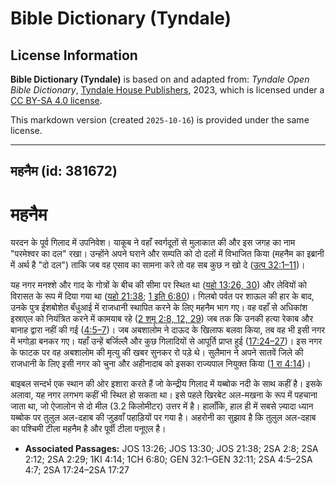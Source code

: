 # Bible Dictionary (Tyndale)

## License Information

**Bible Dictionary (Tyndale)** is based on and adapted from: _Tyndale Open Bible Dictionary_, [Tyndale House Publishers](https://tyndaleopenresources.com/), 2023, which is licensed under a [CC BY-SA 4.0 license](https://creativecommons.org/licenses/by-sa/4.0/legalcode.en).

This markdown version (created `2025-10-16`) is provided under the same license.



--------------------------------

## महनैम (id: 381672)

महनैम
=====

यरदन के पूर्व गिलाद में उपनिवेश। याकूब ने वहाँ स्वर्गदूतों से मुलाकात की और इस जगह का नाम "परमेश्वर का दल" रखा। उन्होंने अपने घराने और सम्पति को दो दलों में विभाजित किया (महनैम का इब्रानी में अर्थ है "दो दल") ताकि जब वह एसाव का सामना करे तो वह सब कुछ न खो दे ([उत्प 32:1–11](https://ref.ly/Gen32:1-Gen32:11))।

यह नगर मनश्शे और गाद के गोत्रों के बीच की सीमा पर स्थित था ([यहो 13:26, 30](https://ref.ly/Josh13:26,Josh13:30)) और लेवियों को विरासत के रूप में दिया गया था ([यहो 21:38](https://ref.ly/Josh21:38); [1 इति 6:80](https://ref.ly/1Chr6:80))। गिलबो पर्वत पर शाऊल की हार के बाद, उनके पुत्र ईशबोशेत बँधुआई में राजधानी स्थापित करने के लिए महनैम भाग गए। वह वहाँ से अधिकांश इस्राएल को नियंत्रित करने में कामयाब रहे ([2 शमू 2:8, 12, 29](https://ref.ly/2Sam2:8,2Sam2:12,2Sam2:29)) जब तक कि उनकी हत्या रेकाब और बानाह द्वारा नहीं की गई ([4:5–7](https://ref.ly/2Sam4:5-2Sam4:7))। जब अबशालोम ने दाऊद के खिलाफ बलवा किया, तब वह भी इसी नगर में भगोड़ा बनकर गए। यहाँ उन्हें बर्जिल्लै और कुछ गिलादियों से आपूर्ति प्राप्त हुई ([17:24–27](https://ref.ly/2Sam17:24-2Sam17:27))। इस नगर के फाटक पर वह अबशालोम की मृत्यु की खबर सुनकर रो पड़े थे। सुलैमान ने अपने सातवें जिले की राजधानी के लिए इसी नगर को चुना और अहीनादाब को इसका राज्यपाल नियुक्त किया ([1 रा 4:14](https://ref.ly/1Kgs4:14))।

बाइबल सन्दर्भ एक स्थान की ओर इशारा करते हैं जो केन्द्रीय गिलाद में यब्बोक नदी के साथ कहीं है। इसके अलावा, यह नगर लगभग कहीं भी स्थित हो सकता था। इसे पहले खिरबेट अल\-मखना के रूप में पहचाना जाता था, जो ऐजालोन से दो मील (3\.2 किलोमीटर) उत्तर में है। हालाँकि, हाल ही में सबसे ज़्यादा ध्यान यब्बोक पर तुलुल अल\-दहाब की जुड़वाँ पहाड़ियों पर गया है। अहरोनी का सुझाव है कि तुलुल अल\-दहाब का पश्चिमी टीला महनैम है और पूर्वी टीला पनूएल है।

* **Associated Passages:** JOS 13:26; JOS 13:30; JOS 21:38; 2SA 2:8; 2SA 2:12; 2SA 2:29; 1KI 4:14; 1CH 6:80; GEN 32:1–GEN 32:11; 2SA 4:5–2SA 4:7; 2SA 17:24–2SA 17:27

